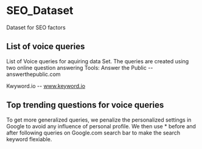 # SEO_Dataset
Dataset for SEO factors

List of voice queries
----------------------
List of Voice queries for aquiring data Set. The queries are created using two online question answering Tools:
Answer the Public -- answerthepublic.com

Kwyword.io -- www.keyword.io

Top trending questions for voice queries
----------------------------------------
To get more generalized queries, we penalize the personalized settings in Google to avoid any influence of personal profile. We then use * before and after following queries on Google.com search bar to make the search keyword flexiable.
